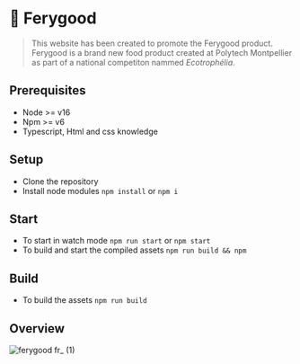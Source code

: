 # 🧇 Ferygood

> This website has been created to promote the Ferygood product. Ferygood is a brand new food product created at Polytech Montpellier as part of a national competiton nammed *Ecotrophélia*.

## Prerequisites

- Node >= v16
- Npm >= v6
- Typescript, Html and css knowledge

## Setup

- Clone the repository
- Install node modules `npm install` or `npm i`

## Start

- To start in watch mode `npm run start` or `npm start`
- To build and start the compiled assets `npm run build && npm`

## Build

- To build the assets `npm run build`

## Overview

![ferygood fr_ (1)](https://user-images.githubusercontent.com/55990319/173764017-d484c5c4-727e-417d-996c-c01ee678b9b0.png)
